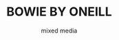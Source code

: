 ---
layout: gallery
title: BOWIE BY ONEILL
subtitle: mixed media
permalink: /illustration15/
desc: An illustration of David Bowie inspired by the work of Terry O'Neill, commissioned by Red Engine Publishing. And a screenprint, and detail, on Fabriano paper.
pickerImage: /imgs/illustration/bowie-by-oneill/bowie-thumb.jpg
images:
  - desktop: /imgs/illustration/bowie-by-oneill/desktop/bowie-collage-dt.jpg
    mobile: /imgs/illustration/bowie-by-oneill/mobile/bowie-collage-m.jpg
    caption: fashion illustration
  - desktop: /imgs/illustration/bowie-by-oneill/desktop/bowie-screen-dt.jpg
    mobile: /imgs/illustration/bowie-by-oneill/mobile/bowie-screen-m.jpg
    caption: fashion illustration
---